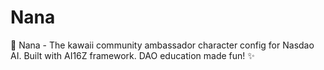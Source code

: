 # Nana
🌸 Nana - The kawaii community ambassador character config for Nasdao AI. Built with AI16Z framework. DAO education made fun! ✨
